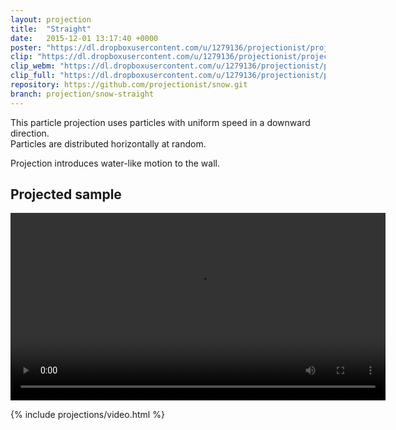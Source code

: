 ```yaml
---
layout: projection
title:  "Straight"
date:   2015-12-01 13:17:40 +0000
poster: "https://dl.dropboxusercontent.com/u/1279136/projectionist/projections/snow-straight/poster600.png"
clip: "https://dl.dropboxusercontent.com/u/1279136/projectionist/projections/snow-straight/clip600.mp4"
clip_webm: "https://dl.dropboxusercontent.com/u/1279136/projectionist/projections/snow-straight/clip600.webm"
clip_full: "https://dl.dropboxusercontent.com/u/1279136/projectionist/projections/snow-straight/original.mov"
repository: https://github.com/projectionist/snow.git
branch: projection/snow-straight
---
```


This particle projection uses particles with uniform speed in a downward direction.  
Particles are distributed horizontally at random.

Projection introduces water-like motion to the wall.

<h2>Projected sample</h2>
<video
  preload="auto"
  controls="true"
  loop="true"
  autoplay="true"
  width="600">
  <source src="https://dl.dropboxusercontent.com/u/1279136/projectionist/projections/snow-straight/IMG_4446-600.mp4" type='video/mp4'>
  <source src="https://dl.dropboxusercontent.com/u/1279136/projectionist/projections/snow-straight/IMG_4446-600.webm" type='video/webm'>
</video>

{% include projections/video.html %}
